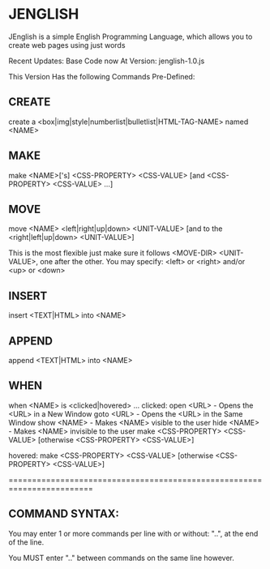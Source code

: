 JENGLISH
========================================================================
JEnglish is a simple English Programming Language, which allows you to create web pages using just words

Recent Updates:
	Base Code now At Version: jenglish-1.0.js


This Version Has the following Commands Pre-Defined:

CREATE
------------------------------------------------------------------------
create a &lt;box|img|style|numberlist|bulletlist|HTML-TAG-NAME&gt; named &lt;NAME&gt;

MAKE
------------------------------------------------------------------------
make &lt;NAME&gt;['s] &lt;CSS-PROPERTY&gt; &lt;CSS-VALUE&gt; [and &lt;CSS-PROPERTY&gt; &lt;CSS-VALUE&gt; ...]

MOVE
------------------------------------------------------------------------
move &lt;NAME&gt; &lt;left|right|up|down&gt; &lt;UNIT-VALUE&gt; [and to the &lt;right|left|up|down&gt; &lt;UNIT-VALUE&gt;]

This is the most flexible just make sure it follows &lt;MOVE-DIR&gt; &lt;UNIT-VALUE&gt;, one after the other.
You may specify: &lt;left&gt; or &lt;right&gt; and/or &lt;up&gt; or &lt;down&gt;

INSERT
------------------------------------------------------------------------
insert &lt;TEXT|HTML&gt; into &lt;NAME&gt;

APPEND
------------------------------------------------------------------------
append &lt;TEXT|HTML&gt; into &lt;NAME&gt;

WHEN
------------------------------------------------------------------------
when &lt;NAME&gt; is &lt;clicked|hovered&gt; ...
clicked:
open &lt;URL&gt; - Opens the &lt;URL&gt; in a New Window
goto &lt;URL&gt; - Opens the &lt;URL&gt; in the Same Window
show &lt;NAME&gt; - Makes &lt;NAME&gt; visible to the user
hide &lt;NAME&gt; - Makes &lt;NAME&gt; invisible to the user
make &lt;CSS-PROPERTY&gt; &lt;CSS-VALUE&gt; [otherwise &lt;CSS-PROPERTY&gt; &lt;CSS-VALUE&gt;]

hovered:
make &lt;CSS-PROPERTY&gt; &lt;CSS-VALUE&gt; [otherwise &lt;CSS-PROPERTY&gt; &lt;CSS-VALUE&gt;]


========================================================================


COMMAND SYNTAX:
------------------------------------------------------------------------
You may enter 1 or more commands per line with or without: "..<SPACE>", at the end of the line.

You MUST enter "..<SPACE>" between commands on the same line however.
